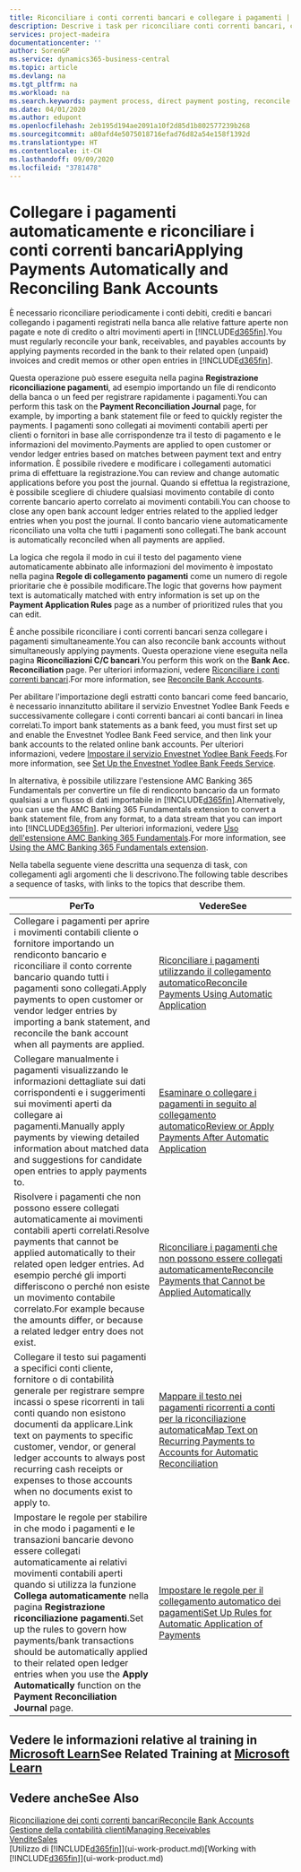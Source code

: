 ```yaml
---
title: Riconciliare i conti correnti bancari e collegare i pagamenti | Documenti Microsoft
description: Descrive i task per riconciliare conti correnti bancari, conti di contabilità clienti, fornitori, registrazione incassi o spese e per applicare i pagamenti automaticamente.
services: project-madeira
documentationcenter: ''
author: SorenGP
ms.service: dynamics365-business-central
ms.topic: article
ms.devlang: na
ms.tgt_pltfrm: na
ms.workload: na
ms.search.keywords: payment process, direct payment posting, reconcile payment, expenses, cash receipts
ms.date: 04/01/2020
ms.author: edupont
ms.openlocfilehash: 2eb195d194ae2091a10f2d85d1b802577239b268
ms.sourcegitcommit: a80afd4e5075018716efad76d82a54e158f1392d
ms.translationtype: HT
ms.contentlocale: it-CH
ms.lasthandoff: 09/09/2020
ms.locfileid: "3781478"
---
```

# <a name="applying-payments-automatically-and-reconciling-bank-accounts"></a><span data-ttu-id="9f50e-103">Collegare i pagamenti automaticamente e riconciliare i conti correnti bancari</span><span class="sxs-lookup"><span data-stu-id="9f50e-103">Applying Payments Automatically and Reconciling Bank Accounts</span></span>
<span data-ttu-id="9f50e-104">È necessario riconciliare periodicamente i conti debiti, crediti e bancari collegando i pagamenti registrati nella banca alle relative fatture aperte non pagate e note di credito o altri movimenti aperti in [!INCLUDE[d365fin](includes/d365fin_md.md)].</span><span class="sxs-lookup"><span data-stu-id="9f50e-104">You must regularly reconcile your bank, receivables, and payables accounts by applying payments recorded in the bank to their related open (unpaid) invoices and credit memos or other open entries in [!INCLUDE[d365fin](includes/d365fin_md.md)].</span></span>  

<span data-ttu-id="9f50e-105">Questa operazione può essere eseguita nella pagina **Registrazione riconciliazione pagamenti**, ad esempio importando un file di rendiconto della banca o un feed per registrare rapidamente i pagamenti.</span><span class="sxs-lookup"><span data-stu-id="9f50e-105">You can perform this task on the **Payment Reconciliation Journal** page, for example, by importing a bank statement file or feed to quickly register the payments.</span></span> <span data-ttu-id="9f50e-106">I pagamenti sono collegati ai movimenti contabili aperti per clienti o fornitori in base alle corrispondenze tra il testo di pagamento e le informazioni del movimento.</span><span class="sxs-lookup"><span data-stu-id="9f50e-106">Payments are applied to open customer or vendor ledger entries based on matches between payment text and entry information.</span></span> <span data-ttu-id="9f50e-107">È possibile rivedere e modificare i collegamenti automatici prima di effettuare la registrazione.</span><span class="sxs-lookup"><span data-stu-id="9f50e-107">You can review and change automatic applications before you post the journal.</span></span> <span data-ttu-id="9f50e-108">Quando si effettua la registrazione, è possibile scegliere di chiudere qualsiasi movimento contabile di conto corrente bancario aperto correlato ai movimenti contabili.</span><span class="sxs-lookup"><span data-stu-id="9f50e-108">You can choose to close any open bank account ledger entries related to the applied ledger entries when you post the journal.</span></span> <span data-ttu-id="9f50e-109">Il conto bancario viene automaticamente riconciliato una volta che tutti i pagamenti sono collegati.</span><span class="sxs-lookup"><span data-stu-id="9f50e-109">The bank account is automatically reconciled when all payments are applied.</span></span>

<span data-ttu-id="9f50e-110">La logica che regola il modo in cui il testo del pagamento viene automaticamente abbinato alle informazioni del movimento è impostato nella pagina **Regole di collegamento pagamenti** come un numero di regole prioritarie che è possibile modificare.</span><span class="sxs-lookup"><span data-stu-id="9f50e-110">The logic that governs how payment text is automatically matched with entry information is set up on the **Payment Application Rules** page as a number of prioritized rules that you can edit.</span></span>

<span data-ttu-id="9f50e-111">È anche possibile riconciliare i conti correnti bancari senza collegare i pagamenti simultaneamente.</span><span class="sxs-lookup"><span data-stu-id="9f50e-111">You can also reconcile bank accounts without simultaneously applying payments.</span></span> <span data-ttu-id="9f50e-112">Questa operazione viene eseguita nella pagina **Riconciliazioni C/C bancari**.</span><span class="sxs-lookup"><span data-stu-id="9f50e-112">You perform this work on the **Bank Acc. Reconciliation** page.</span></span> <span data-ttu-id="9f50e-113">Per ulteriori informazioni, vedere [Riconciliare i conti correnti bancari](bank-how-reconcile-bank-accounts-separately.md).</span><span class="sxs-lookup"><span data-stu-id="9f50e-113">For more information, see [Reconcile Bank Accounts](bank-how-reconcile-bank-accounts-separately.md).</span></span>   

<span data-ttu-id="9f50e-114">Per abilitare l'importazione degli estratti conto bancari come feed bancario, è necessario innanzitutto abilitare il servizio Envestnet Yodlee Bank Feeds e successivamente collegare i conti correnti bancari ai conti bancari in linea correlati.</span><span class="sxs-lookup"><span data-stu-id="9f50e-114">To import bank statements as a bank feed, you must first set up and enable the Envestnet Yodlee Bank Feed service, and then link your bank accounts to the related online bank accounts.</span></span> <span data-ttu-id="9f50e-115">Per ulteriori informazioni, vedere [Impostare il servizio Envestnet Yodlee Bank Feeds](bank-how-setup-bank-statement-service.md).</span><span class="sxs-lookup"><span data-stu-id="9f50e-115">For more information, see [Set Up the Envestnet Yodlee Bank Feeds Service](bank-how-setup-bank-statement-service.md).</span></span>  

<span data-ttu-id="9f50e-116">In alternativa, è possibile utilizzare l'estensione AMC Banking 365 Fundamentals per convertire un file di rendiconto bancario da un formato qualsiasi a un flusso di dati importabile in [!INCLUDE[d365fin](includes/d365fin_md.md)].</span><span class="sxs-lookup"><span data-stu-id="9f50e-116">Alternatively, you can use the AMC Banking 365 Fundamentals extension to convert a bank statement file, from any format, to a data stream that you can import into [!INCLUDE[d365fin](includes/d365fin_md.md)].</span></span> <span data-ttu-id="9f50e-117">Per ulteriori informazioni, vedere [Uso dell'estensione AMC Banking 365 Fundamentals](ui-extensions-amc-banking.md).</span><span class="sxs-lookup"><span data-stu-id="9f50e-117">For more information, see [Using the AMC Banking 365 Fundamentals extension](ui-extensions-amc-banking.md).</span></span>  

<span data-ttu-id="9f50e-118">Nella tabella seguente viene descritta una sequenza di task, con collegamenti agli argomenti che li descrivono.</span><span class="sxs-lookup"><span data-stu-id="9f50e-118">The following table describes a sequence of tasks, with links to the topics that describe them.</span></span>  

| <span data-ttu-id="9f50e-119">Per</span><span class="sxs-lookup"><span data-stu-id="9f50e-119">To</span></span> | <span data-ttu-id="9f50e-120">Vedere</span><span class="sxs-lookup"><span data-stu-id="9f50e-120">See</span></span> |
| --- | --- |
| <span data-ttu-id="9f50e-121">Collegare i pagamenti per aprire i movimenti contabili cliente o fornitore importando un rendiconto bancario e riconciliare il conto corrente bancario quando tutti i pagamenti sono collegati.</span><span class="sxs-lookup"><span data-stu-id="9f50e-121">Apply payments to open customer or vendor ledger entries by importing a bank statement, and reconcile the bank account when all payments are applied.</span></span> |[<span data-ttu-id="9f50e-122">Riconciliare i pagamenti utilizzando il collegamento automatico</span><span class="sxs-lookup"><span data-stu-id="9f50e-122">Reconcile Payments Using Automatic Application</span></span>](receivables-how-reconcile-payments-auto-application.md) |
| <span data-ttu-id="9f50e-123">Collegare manualmente i pagamenti visualizzando le informazioni dettagliate sui dati corrispondenti e i suggerimenti sui movimenti aperti da collegare ai pagamenti.</span><span class="sxs-lookup"><span data-stu-id="9f50e-123">Manually apply payments by viewing detailed information about matched data and suggestions for candidate open entries to apply payments to.</span></span> |[<span data-ttu-id="9f50e-124">Esaminare o collegare i pagamenti in seguito al collegamento automatico</span><span class="sxs-lookup"><span data-stu-id="9f50e-124">Review or Apply Payments After Automatic Application</span></span>](receivables-how-review-apply-payments-auto-application.md) |
| <span data-ttu-id="9f50e-125">Risolvere i pagamenti che non possono essere collegati automaticamente ai movimenti contabili aperti correlati.</span><span class="sxs-lookup"><span data-stu-id="9f50e-125">Resolve payments that cannot be applied automatically to their related open ledger entries.</span></span> <span data-ttu-id="9f50e-126">Ad esempio perché gli importi differiscono o perché non esiste un movimento contabile correlato.</span><span class="sxs-lookup"><span data-stu-id="9f50e-126">For example because the amounts differ, or because a related ledger entry does not exist.</span></span> |[<span data-ttu-id="9f50e-127">Riconciliare i pagamenti che non possono essere collegati automaticamente</span><span class="sxs-lookup"><span data-stu-id="9f50e-127">Reconcile Payments that Cannot be Applied Automatically</span></span>](receivables-how-reconcile-payments-cannot-apply-auto.md) |
| <span data-ttu-id="9f50e-128">Collegare il testo sui pagamenti a specifici conti cliente, fornitore o di contabilità generale per registrare sempre incassi o spese ricorrenti in tali conti quando non esistono documenti da applicare.</span><span class="sxs-lookup"><span data-stu-id="9f50e-128">Link text on payments to specific customer, vendor, or general ledger accounts to always post recurring cash receipts or expenses to those accounts when no documents exist to apply to.</span></span> |[<span data-ttu-id="9f50e-129">Mappare il testo nei pagamenti ricorrenti a conti per la riconciliazione automatica</span><span class="sxs-lookup"><span data-stu-id="9f50e-129">Map Text on Recurring Payments to Accounts for Automatic Reconciliation</span></span>](receivables-how-map-text-recurring-payments-accounts-auto-reconcilliation.md) |
|<span data-ttu-id="9f50e-130">Impostare le regole per stabilire in che modo i pagamenti e le transazioni bancarie devono essere collegati automaticamente ai relativi movimenti contabili aperti quando si utilizza la funzione **Collega automaticamente** nella pagina **Registrazione riconciliazione pagamenti**.</span><span class="sxs-lookup"><span data-stu-id="9f50e-130">Set up the rules to govern how payments/bank transactions should be automatically applied to their related open ledger entries when you use the **Apply Automatically** function on the **Payment Reconciliation Journal** page.</span></span>|[<span data-ttu-id="9f50e-131">Impostare le regole per il collegamento automatico dei pagamenti</span><span class="sxs-lookup"><span data-stu-id="9f50e-131">Set Up Rules for Automatic Application of Payments</span></span>](receivables-how-set-up-payment-application-rules.md)|

## <a name="see-related-training-at-microsoft-learn"></a><span data-ttu-id="9f50e-132">Vedere le informazioni relative al training in [Microsoft Learn](/learn/modules/use-journals-dynamics-365-business-central/index)</span><span class="sxs-lookup"><span data-stu-id="9f50e-132">See Related Training at [Microsoft Learn](/learn/modules/use-journals-dynamics-365-business-central/index)</span></span>

## <a name="see-also"></a><span data-ttu-id="9f50e-133">Vedere anche</span><span class="sxs-lookup"><span data-stu-id="9f50e-133">See Also</span></span>
[<span data-ttu-id="9f50e-134">Riconciliazione dei conti correnti bancari</span><span class="sxs-lookup"><span data-stu-id="9f50e-134">Reconcile Bank Accounts</span></span>](bank-how-reconcile-bank-accounts-separately.md)  
[<span data-ttu-id="9f50e-135">Gestione della contabilità clienti</span><span class="sxs-lookup"><span data-stu-id="9f50e-135">Managing Receivables</span></span>](receivables-manage-receivables.md)  
[<span data-ttu-id="9f50e-136">Vendite</span><span class="sxs-lookup"><span data-stu-id="9f50e-136">Sales</span></span>](sales-manage-sales.md)  
<span data-ttu-id="9f50e-137">[Utilizzo di [!INCLUDE[d365fin](includes/d365fin_md.md)]](ui-work-product.md)</span><span class="sxs-lookup"><span data-stu-id="9f50e-137">[Working with [!INCLUDE[d365fin](includes/d365fin_md.md)]](ui-work-product.md)</span></span>
